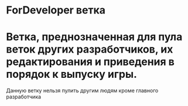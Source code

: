 # ForDeveloper ветка
# Ветка, преднозначенная для **пула веток других разработчиков, их редактирования и приведения в порядок к выпуску игры**. 
Данную ветку нельзя пулить другим людям кроме главного разработчика
